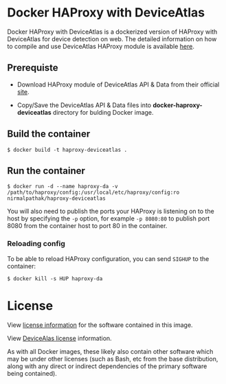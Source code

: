 # Docker HAProxy with DeviceAtlas

Docker HAProxy with DeviceAtlas is a dockerized version of HAProxy with DeviceAtlas for device detection on web. The detailed information on how to compile and use DeviceAtlas HAProxy module is available [here](https://fossies.org/linux/haproxy/doc/DeviceAtlas-device-detection.txt).

## Prerequiste

- Download HAProxy module of DeviceAtlas API & Data from their official [site](https://deviceatlas.com/deviceatlas-haproxy-module).

- Copy/Save the DeviceAtlas API & Data files into **docker-haproxy-deviceatlas** directory for bulding Docker image.


## Build the container

```console
$ docker build -t haproxy-deviceatlas .
```

## Run the container

```console
$ docker run -d --name haproxy-da -v /path/to/haproxy/config:/usr/local/etc/haproxy/config:ro nirmalpathak/haproxy-deviceatlas
```

You will also need to publish the ports your HAProxy is listening on to the host by specifying the `-p` option, for example `-p 8080:80` to publish port 8080 from the container host to port 80 in the container.

### Reloading config

To be able to reload HAProxy configuration, you can send `SIGHUP` to the container:

```console
$ docker kill -s HUP haproxy-da
```

# License

View [license information](https://raw.githubusercontent.com/haproxy/haproxy/master/LICENSE) for the software contained in this image.

View [DeviceAlas license](https://deviceatlas.com/deviceatlas-haproxy-module) information.

As with all Docker images, these likely also contain other software which may be under other licenses (such as Bash, etc from the base distribution, along with any direct or indirect dependencies of the primary software being contained).
